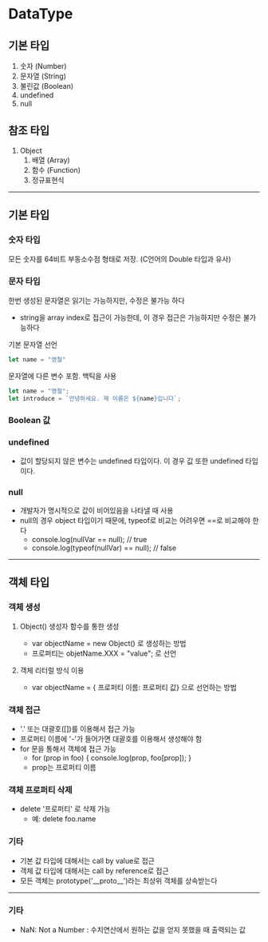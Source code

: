 # DataType
## 기본 타입
1. 숫자 (Number)
2. 문자열 (String)
3. 불린값 (Boolean)
4. undefined
5. null
## 참조 타입
1. Object
   1. 배열 (Array)
   2. 함수 (Function)
   3. 정규표현식
---
## 기본 타입
### 숫자 타입
모든 숫자를 64비트 부동소수점 형태로 저장. (C언어의 Double 타입과 유사)

### 문자 타입
한번 생성된 문자열은 읽기는 가능하지만, 수정은 불가능 하다
- string을 array index로 접근이 가능한데, 이 경우 접근은 가능하지만 수정은 불가능하다

기본 문자열 선언
```js
let name = "영철"
```

문자열에 다른 변수 포함. 백틱을 사용
```js
let name = "영철";
let introduce = `안녕하세요. 제 이름은 ${name}입니다`;
```

### Boolean 값

### undefined
- 값이 할당되지 않은 변수는 undefined 타입이다. 이 경우 값 또한 undefined 타입이다. 

### null
- 개발자가 명시적으로 값이 비어있음을 나타낼 때 사용
- null의 경우 object 타입이기 때문에, typeof로 비교는 어려우면 ==로 비교해야 한다
   - console.log(nullVar == null);  // true
   - console.log(typeof(nullVar) == null);  // false

---
## 객체 타입
### 객체 생성
1. Object() 생성자 함수를 통한 생성
   - var objectName = new Object() 로 생성하는 방법
   - 프로퍼티는 objetName.XXX = "value"; 로 선언

2. 객체 리터럴 방식 이용
   - var objectName = { 프로퍼티 이름: 프로퍼티 값} 으로 선언하는 방법

### 객체 접근
- '.' 또는 대괄호([])를 이용해서 접근 가능
- 프로퍼티 이름에 '-'가 들어가면 대괄호를 이용해서 생성해야 함
- for 문을 통해서 객체에 접근 가능
   - for (prop in foo) { console.log(prop, foo[prop]); }
   - prop는 프로퍼티 이름

### 객체 프로퍼티 삭제
- delete '프로퍼티' 로 삭제 가능
   - 예: delete foo.name

### 기타
- 기본 값 타입에 대해서는 call by value로 접근
- 객체 값 타입에 대해서는 call by reference로 접근
- 모든 객체는 prototype('\_\_proto\_\_')라는 최상위 객체를 상속받는다 

---
### 기타
- NaN: Not a Number : 수치연산에서 원하는 값을 얻지 못했을 때 출력되는 값
